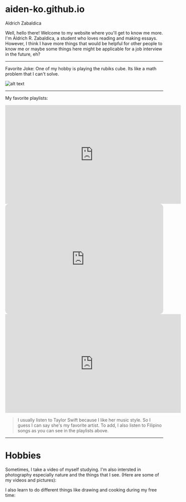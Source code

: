 # aiden-ko.github.io
Aldrich Zabaldica

Well, hello there! Welcome to my website where you'll get to know me more. I'm Aldrich R. Zabaldica, a student who loves reading and making essays. However, I think I have more things that would be helpful for other people to know me or maybe some things here might be applicable for a job interview in the future, eh?

----------------------
Favorite Joke: One of my hobby is playing the rubiks cube. Its like a math problem that I can't solve.

![alt text](https://classteaching.files.wordpress.com/2019/09/rubiks-cube.jpg)
   
   -----------------------------------------------------------------------------------------------------------------
  My favorite playlists:

<iframe width="560" height="315" src="https://www.youtube.com/embed/hS4akr_fcZU" title="YouTube video player" frameborder="0" allow="accelerometer; autoplay; clipboard-write; encrypted-media; gyroscope; picture-in-picture; web-share" allowfullscreen></iframe>

<iframe style="border-radius:12px" src="https://open.spotify.com/embed/playlist/37i9dQZF1DWZeKCadgRdKQ?utm_source=generator" width="100%" height="352" frameBorder="0" allowfullscreen="" allow="autoplay; clipboard-write; encrypted-media; fullscreen; picture-in-picture" loading="lazy"></iframe>

<iframe width="560" height="315" src="https://www.youtube.com/embed/6K4yr7xsVfc" title="YouTube video player" frameborder="0" allow="accelerometer; autoplay; clipboard-write; encrypted-media; gyroscope; picture-in-picture; web-share" allowfullscreen></iframe>


> I usually listen to Taylor Swift because I like her music style. So I guess I can say she's my favorite artist. To add, I also listen to Filipino songs as you can see in the playlists above. 

---------------------------------------------------------------

# Hobbies
Sometimes, I take a video of myself studying. I'm also intersted in photography especially nature and the things that I see. (Here are some of my videos and pictures):



I also learn to do different things like drawing and cooking during my free time:





